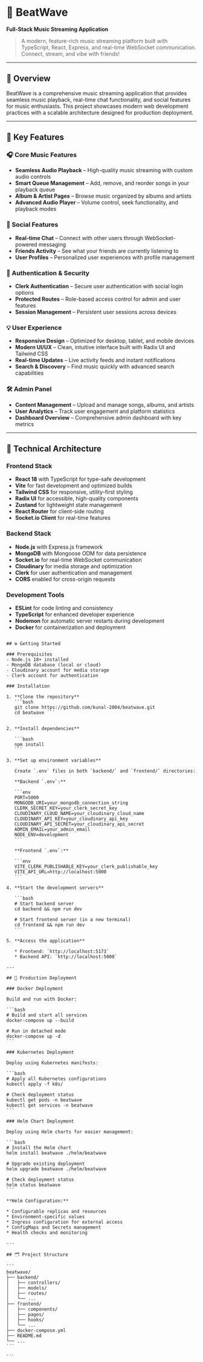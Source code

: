 
# 🎵 BeatWave

**Full-Stack Music Streaming Application**

> A modern, feature-rich music streaming platform built with TypeScript, React, Express, and real-time WebSocket communication. Connect, stream, and vibe with friends!

---

## 📌 Overview

BeatWave is a comprehensive music streaming application that provides seamless music playback, real-time chat functionality, and social features for music enthusiasts. This project showcases modern web development practices with a scalable architecture designed for production deployment.

---

## 🚀 Key Features

### 🎧 Core Music Features
- **Seamless Audio Playback** – High-quality music streaming with custom audio controls  
- **Smart Queue Management** – Add, remove, and reorder songs in your playback queue  
- **Album & Artist Pages** – Browse music organized by albums and artists  
- **Advanced Audio Player** – Volume control, seek functionality, and playback modes  

### 👥 Social Features
- **Real-time Chat** – Connect with other users through WebSocket-powered messaging  
- **Friends Activity** – See what your friends are currently listening to  
- **User Profiles** – Personalized user experiences with profile management  

### 🔐 Authentication & Security
- **Clerk Authentication** – Secure user authentication with social login options  
- **Protected Routes** – Role-based access control for admin and user features  
- **Session Management** – Persistent user sessions across devices  

### 💡 User Experience
- **Responsive Design** – Optimized for desktop, tablet, and mobile devices  
- **Modern UI/UX** – Clean, intuitive interface built with Radix UI and Tailwind CSS  
- **Real-time Updates** – Live activity feeds and instant notifications  
- **Search & Discovery** – Find music quickly with advanced search capabilities  

### 🛠️ Admin Panel
- **Content Management** – Upload and manage songs, albums, and artists  
- **User Analytics** – Track user engagement and platform statistics  
- **Dashboard Overview** – Comprehensive admin dashboard with key metrics  

---

## 🧱 Technical Architecture

### Frontend Stack
- **React 18** with TypeScript for type-safe development  
- **Vite** for fast development and optimized builds  
- **Tailwind CSS** for responsive, utility-first styling  
- **Radix UI** for accessible, high-quality components  
- **Zustand** for lightweight state management  
- **React Router** for client-side routing  
- **Socket.io Client** for real-time features  

### Backend Stack
- **Node.js** with Express.js framework  
- **MongoDB** with Mongoose ODM for data persistence  
- **Socket.io** for real-time WebSocket communication  
- **Cloudinary** for media storage and optimization  
- **Clerk** for user authentication and management  
- **CORS** enabled for cross-origin requests  

### Development Tools
- **ESLint** for code linting and consistency  
- **TypeScript** for enhanced developer experience  
- **Nodemon** for automatic server restarts during development  
- **Docker** for containerization and deployment  


````

## ⚙️ Getting Started

### Prerequisites
- Node.js 18+ installed  
- MongoDB database (local or cloud)  
- Cloudinary account for media storage  
- Clerk account for authentication  

### Installation

1. **Clone the repository**
   ```bash
   git clone https://github.com/kunal-2004/beatwave.git
   cd beatwave ```


2. **Install dependencies**

   ```bash
   npm install
   ```

3. **Set up environment variables**

   Create `.env` files in both `backend/` and `frontend/` directories:

   **Backend `.env`:**

   ```env
   PORT=5000
   MONGODB_URI=your_mongodb_connection_string
   CLERK_SECRET_KEY=your_clerk_secret_key
   CLOUDINARY_CLOUD_NAME=your_cloudinary_cloud_name
   CLOUDINARY_API_KEY=your_cloudinary_api_key
   CLOUDINARY_API_SECRET=your_cloudinary_api_secret
   ADMIN_EMAIL=your_admin_email
   NODE_ENV=development
   ```

   **Frontend `.env`:**

   ```env
   VITE_CLERK_PUBLISHABLE_KEY=your_clerk_publishable_key
   VITE_API_URL=http://localhost:5000
   ```

4. **Start the development servers**

   ```bash
   # Start backend server
   cd backend && npm run dev

   # Start frontend server (in a new terminal)
   cd frontend && npm run dev
   ```

5. **Access the application**

   * Frontend: `http://localhost:5173`
   * Backend API: `http://localhost:5000`

---

## 🚢 Production Deployment

### Docker Deployment

Build and run with Docker:

```bash
# Build and start all services
docker-compose up --build

# Run in detached mode
docker-compose up -d
```

### Kubernetes Deployment

Deploy using Kubernetes manifests:

```bash
# Apply all Kubernetes configurations
kubectl apply -f k8s/

# Check deployment status
kubectl get pods -n beatwave
kubectl get services -n beatwave
```

### Helm Chart Deployment

Deploy using Helm charts for easier management:

```bash
# Install the Helm chart
helm install beatwave ./helm/beatwave

# Upgrade existing deployment
helm upgrade beatwave ./helm/beatwave

# Check deployment status
helm status beatwave
```

**Helm Configuration:**

* Configurable replicas and resources
* Environment-specific values
* Ingress configuration for external access
* ConfigMaps and Secrets management
* Health checks and monitoring

---

## 🗂️ Project Structure

```
beatwave/
├── backend/
│   ├── controllers/
│   ├── models/
│   ├── routes/
│   └── ...
├── frontend/
│   ├── components/
│   ├── pages/
│   ├── hooks/
│   └── ...
├── docker-compose.yml
├── README.md
└── ...
```

```
